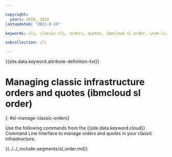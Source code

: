 ```yaml
---

copyright:
  years: 2018, 2022
lastupdated: "2022-8-19"

keywords: cli, classic cli, orders, quotes, ibmcloud sl order, item-list, package-locations, manage orders cli, manage quotes cli

subcollection: cli

---
```


{{site.data.keyword.attribute-definition-list}}

# Managing classic infrastructure orders and quotes (ibmcloud sl order)
{: #sl-manage-classic-orders}

Use the following commands from the {{site.data.keyword.cloud}} Command Line Interface to manage orders and quotes in your classic infrastructure.

{{../../_include-segments/sl_order.md}}
